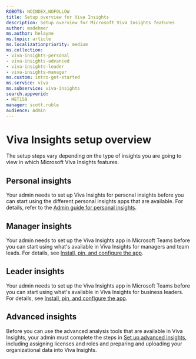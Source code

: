 ```yaml
---
ROBOTS: NOINDEX,NOFOLLOW
title: Setup overview for Viva Insights
description: Setup overview for Microsoft Viva Insights features
author: madehmer
ms.author: helayne
ms.topic: article
ms.localizationpriority: medium 
ms.collection: 
- viva-insights-personal
- viva-insights-advanced
- viva-insights-leader
- viva-insights-manager
ms.custom: intro-get-started
ms.service: viva 
ms.subservice: viva-insights 
search.appverid: 
- MET150 
manager: scott.ruble
audience: Admin
---
```


# Viva Insights setup overview

The setup steps vary depending on the type of insights you are going to view in which Microsoft Viva Insights features.

## Personal insights

Your admin needs to set up Viva Insights for personal insights before you can start using the different personal insights apps that are available. For details, refer to the [Admin guide for personal insights](../personal/overview/mya-for-admins.md).

## Manager insights

Your admin needs to set up the Viva Insights app in Microsoft Teams before you can start using what's available in Viva Insights for managers and team leads. For details, see [Install, pin, and configure the app](../org-team-insights/org-trends.md#install-pin-and-configure-the-app).

## Leader insights

Your admin needs to set up the Viva Insights app in Microsoft Teams before you can start using what's available in Viva Insights for business leaders. For details, see [Install, pin, and configure the app](../org-team-insights/teamwork-habits.md#install-pin-and-configure-the-app).

## Advanced insights

Before you can use the advanced analysis tools that are available in Viva Insights, your admin must complete the steps in [Set up advanced insights](set-up-workplace-analytics.md), including assigning licenses and roles and preparing and uploading your organizational data into Viva Insights.
